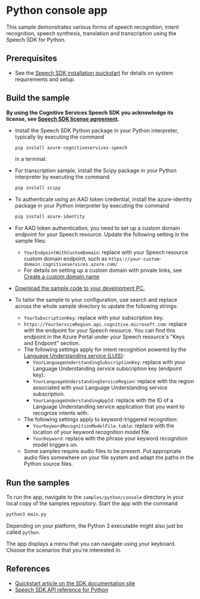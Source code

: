 # Python console app

This sample demonstrates various forms of speech recognition, intent recognition, speech synthesis, translation and transcription using the Speech SDK for Python.

## Prerequisites

* See the [Speech SDK installation quickstart](https://learn.microsoft.com/azure/ai-services/speech-service/quickstarts/setup-platform?pivots=programming-language-python) for details on system requirements and setup.

## Build the sample

**By using the Cognitive Services Speech SDK you acknowledge its license, see [Speech SDK license agreement](https://aka.ms/csspeech/license).**

* Install the Speech SDK Python package in your Python interpreter, typically by executing the command
  ```sh
  pip install azure-cognitiveservices-speech
  ```
  in a terminal.
* For transcription sample, install the Scipy package in your Python interpreter by executing the command
  ```sh
  pip install scipy
  ```
* To authenticate using an AAD token credential, install the azure-identity package in your Python interpreter by executing the command
  ```sh
  pip install azure-identity
  ```
* For AAD token authentication, you need to set up a custom domain endpoint for your Speech resource. Update the following setting in the sample files:
  * `YourEndpointWithCustomDomain`: replace with your Speech resource custom domain endpoint, such as `https://your-custom-domain.cognitiveservices.azure.com/`
  * For details on setting up a custom domain with private links, see [Create a custom domain name](https://learn.microsoft.com/azure/ai-services/speech-service/speech-services-private-link?tabs=portal#create-a-custom-domain-name)
* [Download the sample code to your development PC.](/README.md#get-the-samples)
* To tailor the sample to your configuration, use search and replace across the whole sample directory to update the following strings:

  * `YourSubscriptionKey`: replace with your subscription key.
  * `https://YourServiceRegion.api.cognitive.microsoft.com`: replace with the endpoint for your Speech resource. You can find this endpoint in the Azure Portal under your Speech resource's "Keys and Endpoint" section.
  * The following settings apply for intent recognition powered by the [Language Understanding service (LUIS)](https://aka.ms/csspeech/luisdocs):
    * `YourLanguageUnderstandingSubscriptionKey`: replace with your Language Understanding service subscription key (endpoint key).
    * `YourLanguageUnderstandingServiceRegion`: replace with the region associated with your Language Understanding service subscription.
    * `YourLanguageUnderstandingAppId`: replace with the ID of a Language Understanding service application that you want to recognize intents with.
  * The following settings apply to keyword-triggered recognition:
    * `YourKeywordRecognitionModelFile.table`: replace with the location of your keyword recognition model file.
    * `YourKeyword`: replace with the phrase your keyword recognition model triggers on.
  * Some samples require audio files to be present. Put appropriate audio files somewhere on your file system and adapt the paths in the Python source files.

## Run the samples

To run the app, navigate to the `samples/python/console` directory in your local copy of the samples repository.
Start the app with the command

```sh
python3 main.py
```

Depending on your platform, the Python 3 executable might also just be called `python`.

The app displays a menu that you can navigate using your keyboard.
Choose the scenarios that you're interested in.

## References

* [Quickstart article on the SDK documentation site](https://docs.microsoft.com/azure/cognitive-services/speech-service/quickstart-python)
* [Speech SDK API reference for Python](https://aka.ms/csspeech/pythonref)
